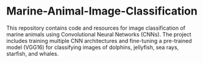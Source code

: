 # Marine-Animal-Image-Classification
This repository contains code and resources for image classification of marine animals using Convolutional Neural Networks (CNNs). The project includes training multiple CNN architectures and fine-tuning a pre-trained model (VGG16) for classifying images of dolphins, jellyfish, sea rays, starfish, and whales.
